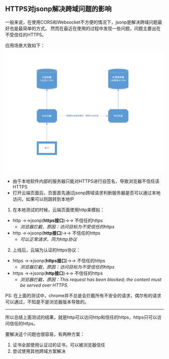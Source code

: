 ## HTTPS对jsonp解决跨域问题的影响

一般来说，在使用CORS和Websocket不方便的情况下，jsonp是解决跨域问题最好也是最简单的方式。
然而在最近在使用的过程中发现一些问题，问题主要出在不受信任的HTTPS。

应用场景大致如下：

![拓扑](/static/articles/https-jsonp-problems/jsonp.png)

- 由于本地软件内部的服务器只能对HTTPS进行自签名，导致浏览器不信任该HTTPS
- 打开云端页面后，页面首先通过jsonp跨域请求判断服务器是否可以通过本地访问，如果可以则跳转到本地IP

1. 在本地测试的时候，云端页面使用http来模拟：
  - http  ->->jsonp(**https接口**)->->  不信任的https
    - *浏览器拦截，原因：访问目标为不受信任的https*
  - http  ->->jsonp(**http接口**)->->  不信任的https
    - *可以正常请求，同为http协议*
2. 上线后，云端为认证的https协议：
  - https  ->->jsonp(**https接口**)->->  不信任的https
    - *浏览器拦截，原因：访问目标为不受信任的https*
  - https  ->->jsonp(**http接口**)->->  不信任的https
    - *浏览器拦截，原因：This request has been blocked; the content must be served over HTTPS.*

PS: 在上面的测试中，chrome并不总是会拦截所有不安全的请求，偶尔有的请求可以通过，不知是不是浏览器版本导致的。

---

所以总结上面测试的结果，就是http可以访问http和信任的https，https只可以访问信任的https。

要解决这个问题也很容易，有两种方案：
1. 证书全部使用认证过的证书，可以被浏览器信任
2. 尝试使用其他跨域方案解决
